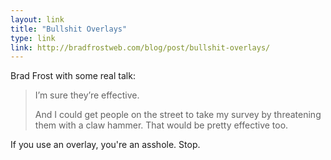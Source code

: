 ```yaml
---
layout: link
title: "Bullshit Overlays"
type: link
link: http://bradfrostweb.com/blog/post/bullshit-overlays/
---
```


Brad Frost with some real talk:

> I’m sure they’re effective.
> 
> And I could get people on the street to take my survey by threatening them with a claw hammer. That would be pretty effective too.

If you use an overlay, you're an asshole. Stop.